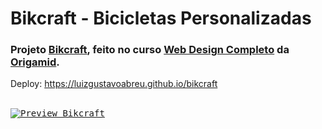 # Bikcraft - Bicicletas Personalizadas
### Projeto [Bikcraft](https://luizgustavoabreu.github.io/bikcraft), feito no curso [Web Design Completo](https://www.origamid.com/curso/web-design-completo) da [Origamid](https://www.origamid.com).

Deploy: https://luizgustavoabreu.github.io/bikcraft
<br><br>
 
<kbd>[![Preview Bikcraft](https://user-images.githubusercontent.com/72631018/166159175-45923dac-c735-46f4-b211-7fa6095d82cc.png)](https://luizgustavoabreu.github.io/bikcraft)</kbd>